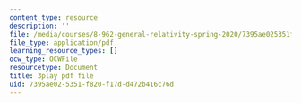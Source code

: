 ```yaml
---
content_type: resource
description: ''
file: /media/courses/8-962-general-relativity-spring-2020/7395ae025351f820f17dd472b416c76d_9lIgAPvppk0.pdf
file_type: application/pdf
learning_resource_types: []
ocw_type: OCWFile
resourcetype: Document
title: 3play pdf file
uid: 7395ae02-5351-f820-f17d-d472b416c76d
---
```

